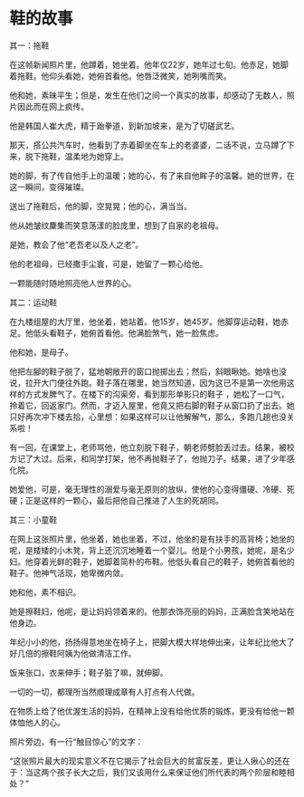 # 鞋的故事

其一：拖鞋 

在这帧新闻照片里，他蹲着，她坐着。他年仅22岁，她年过七旬。他赤足，她脚着拖鞋。他仰头看她，她俯首看他。他唇泛微笑，她咧嘴而笑。 

他和她，素昧平生；但是，发生在他们之间一个真实的故事，却感动了无数人，照片因此而在网上疯传。 

他是韩国人崔大虎，精于跆拳道，到新加坡来，是为了切磋武艺。 

那天，搭公共汽车时，他看到了赤着脚坐在车上的老婆婆，二话不说，立马蹲了下来，脱下拖鞋，温柔地为她穿上。 

她的脚，有了传自他手上的温暖；她的心，有了来自他眸子的温馨。她的世界，在这一瞬间，变得璀璨。 

送出了拖鞋后，他的脚，空晃晃；他的心，满当当。 

他从她皱纹麇集而笑意荡漾的脸庞里，想到了自家的老祖母。 

是她，教会了他“老吾老以及人之老”。 

他的老祖母，已经撒手尘寰，可是，她留了一颗心给他。 

一颗能随时随地照亮他人世界的心。 

其二：运动鞋 

在九楼组屋的大厅里，他坐着，她站着。他15岁，她45岁。他脚穿运动鞋，她赤足。他低头看鞋子，她俯首看他。他满脸煞气，她一脸焦虑。 

他和她，是母子。 

他把左腳的鞋子脱了，猛地朝敞开的窗口抛掷出去；然后，斜眼瞅她。她啥也没说，拉开大门便往外跑。鞋子落在哪里，她当然知道，因为这已不是第一次他用这样的方式发脾气了。在楼下的沟渠旁，看到那形单影只的鞋子 ，她松了一口气，拎着它，回返家门。然而，才迈入屋里，他竟又把右脚的鞋子从窗口扔了出去。她只好再次冲下楼去拾，心里想：如果这样可以让他解解气，那么，多跑几趟也没关系啦！ 

有一回，在课堂上，老师骂他，他立刻脱下鞋子，朝老师劈脸丢过去。结果，被校方记了大过。后来，和同学打架，他不再抛鞋子了，他抛刀子。结果，进了少年感化院。 

她爱他，可是，毫无理性的溺爱与毫无原则的放纵，使他的心变得僵硬、冷硬、死硬；正是这样的一颗心，最后把他自己推进了人生的死胡同。 

其三：小童鞋 

在网上这张照片里，他坐着，她也坐着，不过，他坐的是有扶手的高背椅；她坐的呢，是矮矮的小木凳，背上还沉沉地睡着一个婴儿。他是个小男孩，她呢，是名少妇。他穿着光鲜的鞋子，她脚着简朴的布鞋。他低头看自己的鞋子，她俯首看他的鞋子。他神气活现，她卑微内敛。 

她和他，素不相识。 

她是擦鞋妇，他呢，是让妈妈领着来的。他那衣饰亮丽的妈妈，正满脸含笑地站在他身边。 

年纪小小的他，扬扬得意地坐在椅子上，把脚大模大样地伸出来，让年纪比他大了好几倍的擦鞋阿姨为他做清洁工作。 

饭来张口，衣来伸手；鞋子脏了嘛，就伸脚。 

一切的一切，都理所当然顺理成章有人打点有人代做。 

在物质上给了他优渥生活的妈妈，在精神上没有给他优质的锻炼，更没有给他一颗体恤他人的心。 

照片旁边，有一行“触目惊心”的文字： 

“这张照片最大的现实意义不在它揭示了社会巨大的贫富反差，更让人揪心的还在于：当这两个孩子长大之后，我们又该用什么来保证他们所代表的两个阶层和睦相处？”